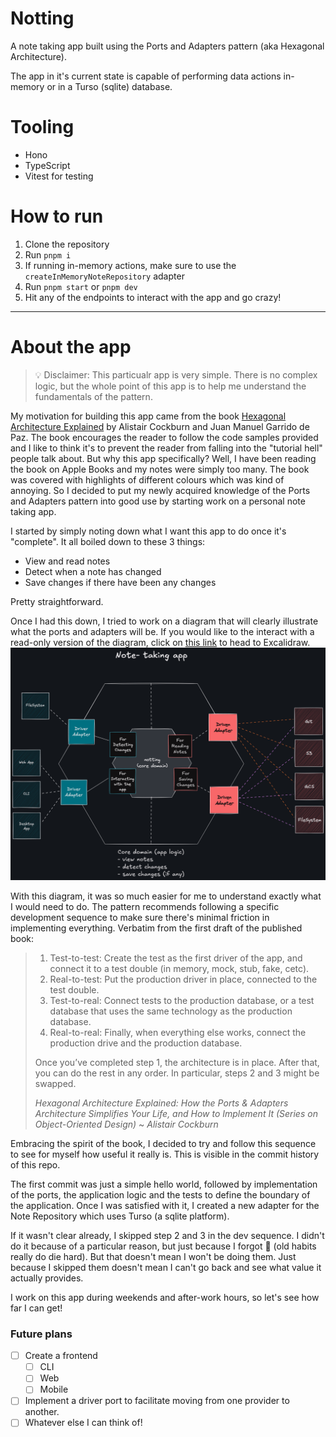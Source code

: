 # Notting

A note taking app built using the Ports and Adapters pattern (aka Hexagonal Architecture).

The app in it's current state is capable of performing data actions in-memory or in a Turso (sqlite) database.

# Tooling

- Hono
- TypeScript
- Vitest for testing

# How to run

1. Clone the repository
2. Run `pnpm i`
3. If running in-memory actions, make sure to use the `createInMemoryNoteRepository` adapter
4. Run `pnpm start` or `pnpm dev`
5. Hit any of the endpoints to interact with the app and go crazy!

---

# About the app

> 💡 Disclaimer: This particualr app is very simple. There is no complex logic, but the whole point of this app is to help me understand the fundamentals of the pattern.

My motivation for building this app came from the book [Hexagonal Architecture Explained](https://www.amazon.com/Hexagonal-Architecture-Explained-Alistair-Cockburn-ebook/dp/B0D4JQJ8KD) by Alistair Cockburn and Juan Manuel Garrido de Paz. The book encourages the reader to follow the code samples provided and I like to think it's to prevent the reader from falling into the "tutorial hell" people talk about. But why this app specifically? Well, I have been reading the book on Apple Books and my notes were simply too many. The book was covered with highlights of different colours which was kind of annoying. So I decided to put my newly acquired knowledge of the Ports and Adapters pattern into good use by starting work on a personal note taking app.

I started by simply noting down what I want this app to do once it's "complete". It all boiled down to these 3 things:

- View and read notes
- Detect when a note has changed
- Save changes if there have been any changes

Pretty straightforward.

Once I had this down, I tried to work on a diagram that will clearly illustrate what the ports and adapters will be. If you would like to the interact with a read-only version of the diagram, click on [this link](https://excalidraw.com/#json=B4Nvg57q3d7fRC5qMDTnU,zAhqbLq_poBE7U5PruYTOg) to head to Excalidraw.
![Notting Ports and Adapters diagram](./assets/notting%20-%20pna.png)

With this diagram, it was so much easier for me to understand exactly what I would need to do. The pattern recommends following a specific development sequence to make sure there's minimal friction in implementing everything. Verbatim from the first draft of the published book:

> 1. Test-to-test: Create the test as the first driver of the app, and connect it to a test double (in memory, mock, stub, fake, cetc).
> 2. Real-to-test: Put the production driver in place, connected to the test double.
> 3. Test-to-real: Connect tests to the production database, or a test database that uses the same technology as the production database.
> 4. Real-to-real: Finally, when everything else works, connect the production drive and the production database.
>
> Once you’ve completed step 1, the architecture is in place. After that, you can do the rest in any order. In particular, steps 2 and 3 might be swapped.
>
> _Hexagonal Architecture Explained: How the Ports & Adapters Architecture Simplifies Your Life, and How to Implement It (Series on Object-Oriented Design)_ ~ _Alistair Cockburn_

Embracing the spirit of the book, I decided to try and follow this sequence to see for myself how useful it really is. This is visible in the commit history of this repo.

The first commit was just a simple hello world, followed by implementation of the ports, the application logic and the tests to define the boundary of the application. Once I was satisfied with it, I created a new adapter for the Note Repository which uses Turso (a sqlite platform).

If it wasn't clear already, I skipped step 2 and 3 in the dev sequence. I didn't do it because of a particular reason, but just because I forgot 🥲 (old habits really do die hard). But that doesn't mean I won't be doing them. Just because I skipped them doesn't mean I can't go back and see what value it actually provides.

I work on this app during weekends and after-work hours, so let's see how far I can get!

### Future plans

- [ ] Create a frontend
  - [ ] CLI
  - [ ] Web
  - [ ] Mobile
- [ ] Implement a driver port to facilitate moving from one provider to another.
- [ ] Whatever else I can think of!
